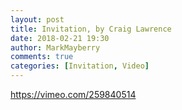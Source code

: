```yaml
---
layout: post
title: Invitation, by Craig Lawrence
date: 2018-02-21 19:30
author: MarkMayberry
comments: true
categories: [Invitation, Video]
---
```

https://vimeo.com/259840514
